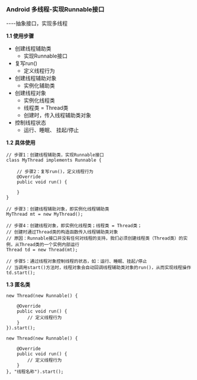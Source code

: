 ### Android 多线程-实现Runnable接口

----抽象接口，实现多线程

**1.1 使用步骤**

- 创建线程辅助类 
    - 实现Runnable接口
- 复写run() 
    - 定义线程行为
- 创建线程辅助对象 
    - 实例化辅助类
- 创建线程对象
    - 实例化线程类
    - 线程类 = Thread类
    - 创建时，传入线程辅助类对象
- 控制线程状态 
    - 运行、睡眠、 挂起/停止

**1.2 具体使用**
```
// 步骤1：创建线程辅助类，实现Runnable接口 
class MyThread implements Runnable { 

    // 步骤2：复写run()，定义线程行为 
    @Override 
    public void run() {
    
    } 
} 

// 步骤3：创建线程辅助对象，即实例化线程辅助类 
MyThread mt = new MyThread(); 

// 步骤4：创建线程对象，即实例化线程类；线程类 = Thread类； 
// 创建时通过Thread类的构造函数传入线程辅助类对象 
// 原因：Runnable接口并没有任何对线程的支持，我们必须创建线程类（Thread类）的实例，从Thread类的一个实例内部运行 
Thread td = new Thread(mt); 

// 步骤5：通过线程对象控制线程的状态，如：运行、睡眠、挂起/停止 
// 当调用start()方法时，线程对象会自动回调线程辅助类对象的run()，从而实现线程操作 
td.start();
```

**1.3 匿名类**
```
new Thread(new Runnable() {
            
    @Override
    public void run() {
        // 定义线程行为         
    }
}).start();

new Thread(new Runnable() {

    @Override
    public void run() {
        // 定义线程行为       
    }
}, "线程名称").start();
```
